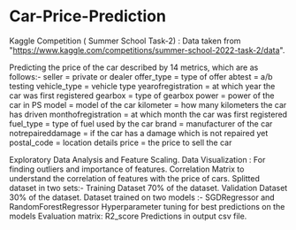 # Car-Price-Prediction
Kaggle Competition ( Summer School Task-2) : 
Data taken from "https://www.kaggle.com/competitions/summer-school-2022-task-2/data".

Predicting the price of the car described by 14 metrics, which are as follows:-
seller =	private or dealer
offer_type	= type of offer
abtest	= a/b testing
vehicle_type	=   vehicle type
yearofregistration =	at which year the car was first registered
gearbox	= type of gearbox
power	= power of the car in PS
model	= model of the car
kilometer =	how many kilometers the car has driven
monthofregistration	= at which month the car was first registered
fuel_type	= type of fuel used by the car
brand =	manufacturer of the car
notrepaireddamage	= if the car has a damage which is not repaired yet
postal_code	= location details
price	= the price to sell the car

Exploratory Data Analysis and Feature Scaling.
Data Visualization : For finding outliers and importance of features.
Correlation Matrix to understand the correlation of features with the price of cars.
Splitted dataset in two sets:-
Training Dataset  70% of the dataset.
Validation Dataset  30% of the dataset.
Dataset trained on two models :-
SGDRegressor and RandomForestRegressor 
Hyperparameter tuning for best predictions on the models
Evaluation matrix: R2_score
Predictions in output csv file.
